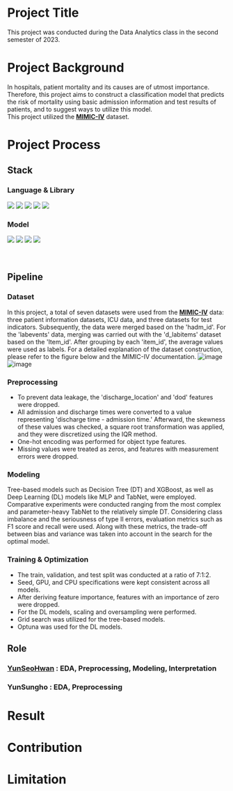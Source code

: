 # Project Title
This project was conducted during the Data Analytics class in the second semester of 2023.

# Project Background 
In hospitals, patient mortality and its causes are of utmost importance. 
Therefore, this project aims to construct a classification model that predicts the risk of mortality using basic admission information and test results of patients, and to suggest ways to utilize this model. <br>
This project utilized the [**MIMIC-IV**](https://physionet.org/content/mimiciv/2.2/) dataset.

# Project Process  

## Stack
### Language & Library
<div>
  <img src="https://img.shields.io/badge/Python-3776AB?style=flat&logo=python&logoColor=white"/>
  <img src="https://img.shields.io/badge/Pytorch-EE4C2C?style=flat&logo=pytorch&logoColor=white"/>
  <img src="https://img.shields.io/badge/Numpy-013243?style=flat&logo=Numpy&logoColor=white"/>
  <img src="https://img.shields.io/badge/Pandas-150458?style=flat&logo=Pandas&logoColor=white"/>
  <img src="https://img.shields.io/badge/Scikit learn-F7931E?style=flat&logo=Scikitlearn&logoColor=white"/>
</div>

### Model
<div>
  <img src="https://img.shields.io/badge/DecisionTree-000000?style=flat&logo=&logoColor=white"/>
  <img src="https://img.shields.io/badge/XGBoost-000000?style=flat&logo=&logoColor=white"/>
  <img src="https://img.shields.io/badge/MLP-000000?style=flat&logo=&logoColor=white"/>
  <img src="https://img.shields.io/badge/TabNet-000000?style=flat&logo=&logoColor=white"/>
</div>
<br>
<br>

## Pipeline
### Dataset
In this project, a total of seven datasets were used from the [**MIMIC-IV**](https://physionet.org/content/mimiciv/2.2/) data: three patient information datasets, ICU data, and three datasets for test indicators. Subsequently, the data were merged based on the 'hadm_id'. For the 'labevents' data, merging was carried out with the 'd_labitems' dataset based on the 'Item_id'. After grouping by each 'item_id', the average values were used as labels. For a detailed explanation of the dataset construction, please refer to the figure below and the MIMIC-IV documentation.
![image](https://github.com/YunSeoHwan/DA_MIMIC-IV_Project/assets/48356954/c0046d18-eebb-4dbe-8ad8-6927ac88fcea)
![image](https://github.com/YunSeoHwan/DA_MIMIC-IV_Project/assets/48356954/b6c32656-78f0-4a4b-aebd-9a9c650b3c91)

### Preprocessing
- To prevent data leakage, the 'discharge_location' and 'dod' features were dropped.
- All admission and discharge times were converted to a value representing 'discharge time - admission time.' Afterward, the skewness of these values was checked, a square root transformation was applied, and they were discretized using the IQR method.
- One-hot encoding was performed for object type features.
- Missing values were treated as zeros, and features with measurement errors were dropped.

### Modeling
Tree-based models such as Decision Tree (DT) and XGBoost, as well as Deep Learning (DL) models like MLP and TabNet, were employed. Comparative experiments were conducted ranging from the most complex and parameter-heavy TabNet to the relatively simple DT. Considering class imbalance and the seriousness of type II errors, evaluation metrics such as F1 score and recall were used. Along with these metrics, the trade-off between bias and variance was taken into account in the search for the optimal model.

### Training & Optimization
- The train, validation, and test split was conducted at a ratio of 7:1:2.
- Seed, GPU, and CPU specifications were kept consistent across all models.
- After deriving feature importance, features with an importance of zero were dropped.
- For the DL models, scaling and oversampling were performed.
- Grid search was utilized for the tree-based models.
- Optuna was used for the DL models.
## Role
### [**YunSeoHwan**](https://github.com/YunSeoHwan) : EDA, Preprocessing, Modeling, Interpretation<br>
### YunSungho : EDA, Preprocessing
# Result
# Contribution
# Limitation
